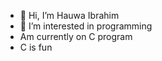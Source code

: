 - 👋 Hi, I’m Hauwa Ibrahim
- 👀 I’m interested in programming 
- Am currently on C program 
- C is fun
